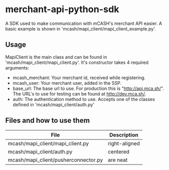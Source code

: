 merchant-api-python-sdk
=======================

A SDK used to make communication with mCASH's merchant API easier. A basic example is shown in 'mcash/mapi_client/mapi_client_example.py'.

## Usage
MapiClient is the main class and can be found in 'mcash/mapi_client/mapi_client.py'. It's constructor takes 4 required arguments:

* mcash_merchant: Your merchant id, received while registering.
* mcash_user: Your merchant user, added in the SSP.
* base_url: The base url to use. For production this is "http://api.mca.sh/". The URL's to use for testing can be found at http://dev.mca.sh/.
* auth: The authentication method to use. Accepts one of the classes defined in 'mcash/mapi_client/auth.py'

## Files and how to use them
| File                                 | Description   |
| ------------------------------------ | ------------- |
| mcash/mapi_client/mapi_client.py     | right-aligned |
| mcash/mapi_client/auth.py            | centered      |
| mcash/mapi_client/pusherconnector.py | are neat      |
